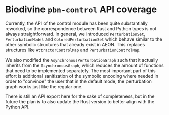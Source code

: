 # Biodivine `pbn-control` API coverage

Currently, the API of the control module has been quite substantially reworked, so the correspondence
between Rust and Python types is not always straightforward. In general, we introduced `PerturbationSet`, 
`PerturbationModel` and `ColoredPerturbationSet` which behave similar to the other symbolic structures
that already exist in AEON. This replaces structures like `AttractorControlMap` and `PerturbationControlMap`.

We also modified the `AsynchronousPerturbationGraph` such that it actually inherits from the `AsynchronousGraph`,
which reduces the amount of functions that need to be implemented separately. The most important part of this
effort is additional sanitization of the symbolic encoding where needed in order to "convince" the user that
in the default mode, the perturbation graph works just like the regular one.

There is still an API export here for the sake of completeness, but in the future the plan is to also
update the Rust version to better align with the Python API.
